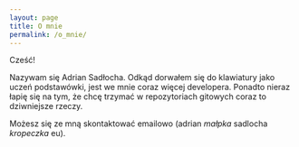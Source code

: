 ```yaml
---
layout: page
title: O mnie
permalink: /o_mnie/
---
```


Cześć!

Nazywam się Adrian Sadłocha. Odkąd dorwałem się do klawiatury jako uczeń podstawówki, jest we mnie coraz więcej developera. Ponadto nieraz łapię się na tym, że chcę trzymać w repozytoriach gitowych coraz to dziwniejsze rzeczy.

Możesz się ze mną skontaktować emailowo (adrian _małpka_ sadlocha _kropeczka_ eu).
